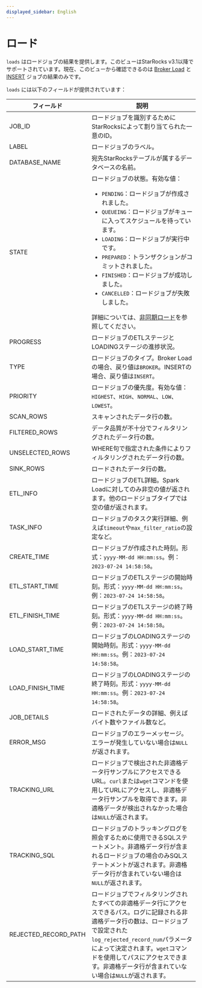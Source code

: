 ```yaml
---
displayed_sidebar: English
---
```


# ロード

`loads` はロードジョブの結果を提供します。このビューはStarRocks v3.1以降でサポートされています。現在、このビューから確認できるのは [Broker Load](../../sql-reference/sql-statements/data-manipulation/BROKER_LOAD.md) と [INSERT](../../sql-reference/sql-statements/data-manipulation/INSERT.md) ジョブの結果のみです。

`loads` には以下のフィールドが提供されています：

| **フィールド**            | **説明**                                              |
| -------------------- | ------------------------------------------------------------ |
| JOB_ID               | ロードジョブを識別するためにStarRocksによって割り当てられた一意のID。 |
| LABEL                | ロードジョブのラベル。                                   |
| DATABASE_NAME        | 宛先StarRocksテーブルが属するデータベースの名前。 |
| STATE                | ロードジョブの状態。有効な値：<ul><li>`PENDING`：ロードジョブが作成されました。</li><li>`QUEUEING`：ロードジョブがキューに入ってスケジュールを待っています。</li><li>`LOADING`：ロードジョブが実行中です。</li><li>`PREPARED`：トランザクションがコミットされました。</li><li>`FINISHED`：ロードジョブが成功しました。</li><li>`CANCELLED`：ロードジョブが失敗しました。</li></ul>詳細については、[非同期ロード](../../loading/Loading_intro.md#asynchronous-loading)を参照してください。 |
| PROGRESS             | ロードジョブのETLステージとLOADINGステージの進捗状況。 |
| TYPE                 | ロードジョブのタイプ。Broker Loadの場合、戻り値は`BROKER`。INSERTの場合、戻り値は`INSERT`。 |
| PRIORITY             | ロードジョブの優先度。有効な値：`HIGHEST`、`HIGH`、`NORMAL`、`LOW`、`LOWEST`。 |
| SCAN_ROWS            | スキャンされたデータ行の数。                    |
| FILTERED_ROWS        | データ品質が不十分でフィルタリングされたデータ行の数。 |
| UNSELECTED_ROWS      | WHERE句で指定された条件によりフィルタリングされたデータ行の数。 |
| SINK_ROWS            | ロードされたデータ行の数。                     |
| ETL_INFO             | ロードジョブのETL詳細。Spark Loadに対してのみ非空の値が返されます。他のロードジョブタイプでは空の値が返されます。 |
| TASK_INFO            | ロードジョブのタスク実行詳細、例えば`timeout`や`max_filter_ratio`の設定など。 |
| CREATE_TIME          | ロードジョブが作成された時刻。形式：`yyyy-MM-dd HH:mm:ss`。例：`2023-07-24 14:58:58`。 |
| ETL_START_TIME       | ロードジョブのETLステージの開始時刻。形式：`yyyy-MM-dd HH:mm:ss`。例：`2023-07-24 14:58:58`。 |
| ETL_FINISH_TIME      | ロードジョブのETLステージの終了時刻。形式：`yyyy-MM-dd HH:mm:ss`。例：`2023-07-24 14:58:58`。 |
| LOAD_START_TIME      | ロードジョブのLOADINGステージの開始時刻。形式：`yyyy-MM-dd HH:mm:ss`。例：`2023-07-24 14:58:58`。 |
| LOAD_FINISH_TIME     | ロードジョブのLOADINGステージの終了時刻。形式：`yyyy-MM-dd HH:mm:ss`。例：`2023-07-24 14:58:58`。 |
| JOB_DETAILS          | ロードされたデータの詳細、例えばバイト数やファイル数など。 |
| ERROR_MSG            | ロードジョブのエラーメッセージ。エラーが発生していない場合は`NULL`が返されます。 |
| TRACKING_URL         | ロードジョブで検出された非適格データ行サンプルにアクセスできるURL。`curl`または`wget`コマンドを使用してURLにアクセスし、非適格データ行サンプルを取得できます。非適格データが検出されなかった場合は`NULL`が返されます。 |
| TRACKING_SQL         | ロードジョブのトラッキングログを照会するために使用できるSQLステートメント。非適格データ行が含まれるロードジョブの場合のみSQLステートメントが返されます。非適格データ行が含まれていない場合は`NULL`が返されます。 |
| REJECTED_RECORD_PATH | ロードジョブでフィルタリングされたすべての非適格データ行にアクセスできるパス。ログに記録される非適格データ行の数は、ロードジョブで設定された`log_rejected_record_num`パラメータによって決定されます。`wget`コマンドを使用してパスにアクセスできます。非適格データ行が含まれていない場合は`NULL`が返されます。 |
